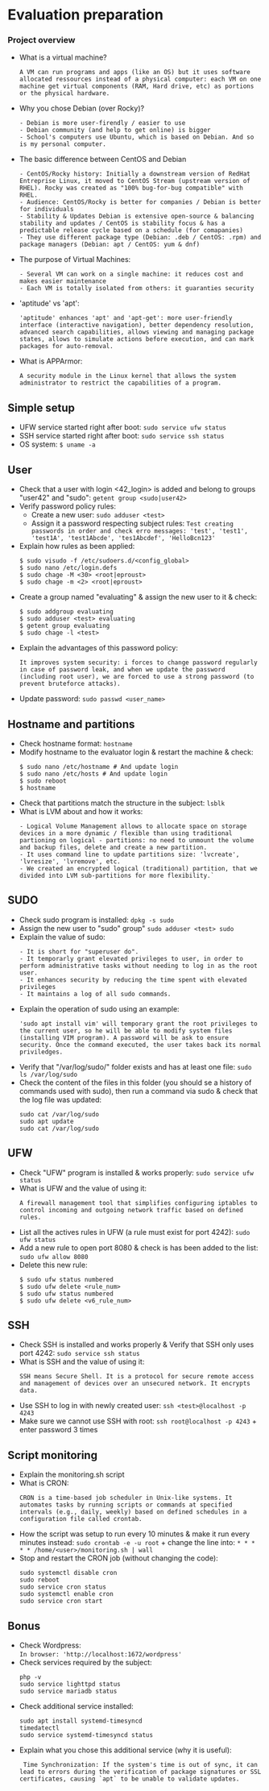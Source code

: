 # Evaluation preparation

### Project overview

- What is a virtual machine?
  ```
  A VM can run programs and apps (like an OS) but it uses software allocated ressources instead of a physical computer: each VM on one machine get virtual components (RAM, Hard drive, etc) as portions or the physical hardware.
  ```
- Why you chose Debian (over Rocky)?
  ```
  - Debian is more user-firendly / easier to use
  - Debian community (and help to get online) is bigger
  - School's computers use Ubuntu, which is based on Debian. And so is my personal computer.
  ```
- The basic difference between CentOS and Debian
  ```
  - CentOS/Rocky history: Initially a downstream version of RedHat Entreprise Linux, it moved to CentOS Stream (upstream version of RHEL). Rocky was created as "100% bug-for-bug compatible" with RHEL.
  - Audience: CentOS/Rocky is better for companies / Debian is better for individuals
  - Stability & Updates Debian is extensive open-source & balancing stability and updates / CentOS is stability focus & has a predictable release cycle based on a schedule (for comapanies)
  - They use different package type (Debian: .deb / CentOS: .rpm) and package managers (Debian: apt / CentOS: yum & dnf)
  ```
- The purpose of Virtual Machines:
  ```
  - Several VM can work on a single machine: it reduces cost and makes easier maintenance
  - Each VM is totally isolated from others: it guaranties security
  ```
- 'aptitude' vs 'apt':
  ```
  'aptitude' enhances 'apt' and 'apt-get': more user-friendly interface (interactive navigation), better dependency resolution, advanced search capabilities, allows viewing and managing package states, allows to simulate actions before execution, and can mark packages for auto-removal.
  ```
- What is APPArmor:
  ```
  A security module in the Linux kernel that allows the system administrator to restrict the capabilities of a program.
  ```

## Simple setup

- UFW service started right after boot: `sudo service ufw status`
- SSH service started right after boot: `sudo service ssh status`
- OS system: `$ uname -a`

## User
- Check that a user with login <42_login> is added and belong to groups "user42" and "sudo": `getent group <sudo|user42>`
- Verify password policy rules:
  - Create a new user: `sudo adduser <test>`
  - Assign it a password respecting subject rules: `Test creating passwords in order and check erro messages: 'test', 'test1', 'test1A', 'test1Abcde', 'tes1Abcdef', 'HelloBcn123'`
- Explain how rules as been applied:
    ```
    $ sudo visudo -f /etc/sudoers.d/<config_global>
    $ sudo nano /etc/login.defs
    $ sudo chage -M <30> <root|eproust>
    $ sudo chage -m <2> <root|eproust>
    ```
- Create a group named "evaluating" & assign the new user to it & check:
    ```
    $ sudo addgroup evaluating
    $ sudo adduser <test> evaluating
    $ getent group evaluating
    $ sudo chage -l <test>
    ```
- Explain the advantages of this password policy:
  ```
  It improves system security: i forces to change password regularly in case of password leak, and when we update the password (including root user), we are forced to use a strong password (to prevent bruteforce attacks).
  ```
- Update password: `sudo passwd <user_name>`

## Hostname and partitions

- Check hostname format: `hostname`
- Modify hostname to the evaluator login & restart the machine & check:
  ```
  $ sudo nano /etc/hostname # And update login
  $ sudo nano /etc/hosts # And update login
  $ sudo reboot
  $ hostname
  ```
- Check that partitions match the structure in the subject: `lsblk`
- What is LVM about and how it works:
  ```
  - Logical Volume Management allows to allocate space on storage devices in a more dynamic / flexible than using traditional partioning on logical - partitions: no need to unmount the volume and backup files, delete and create a new partition.
  - It uses command line to update partitions size: 'lvcreate', 'lvresize', 'lvremove', etc.
  - We created an encrypted logical (traditional) partition, that we divided into LVM sub-partitions for more flexibility.`
  ```

## SUDO

- Check sudo program is installed: `dpkg -s sudo`
- Assign the new user to "sudo" group" `sudo adduser <test> sudo`
- Explain the value of sudo:
  ```
  - It is short for "superuser do".
  - It temporarly grant elevated privileges to user, in order to perform administrative tasks without needing to log in as the root user.
  - It enhances security by reducing the time spent with elevated privileges
  - It maintains a log of all sudo commands.
  ```
- Explain the operation of sudo using an example:
  ```
  'sudo apt install vim' will temporary grant the root privileges to the current user, so he will be able to modify system files (installing VIM program). A password will be ask to ensure security. Once the command executed, the user takes back its normal priviledges.
  ```
- Verify that "/var/log/sudo/" folder exists and has at least one file: `sudo ls /var/log/sudo`
- Check the content of the files in this folder (you should se a history of commands used with sudo), then run a command via sudo & check that the log file was updated:
  ```
  sudo cat /var/log/sudo
  sudo apt update
  sudo cat /var/log/sudo
  ```

## UFW

- Check "UFW" program is installed & works properly: `sudo service ufw status`
- What is UFW and the value of using it:
  ```
  A firewall management tool that simplifies configuring iptables to control incoming and outgoing network traffic based on defined rules.
  ```
- List all the actives rules in UFW (a rule must exist for port 4242): `sudo ufw status`
- Add a new rule to open port 8080 & check is has been added to the list: `sudo ufw allow 8080`
- Delete this new rule:
  ```
  $ sudo ufw status numbered
  $ sudo ufw delete <rule_num>
  $ sudo ufw status numbered
  $ sudo ufw delete <v6_rule_num>
  ```

## SSH

- Check SSH is installed and works properly & Verify that SSH only uses port 4242: `sudo service ssh status`
- What is SSH and the value of using it:
  ```
  SSH means Secure Shell. It is a protocol for secure remote access and management of devices over an unsecured network. It encrypts data.
  ```
- Use SSH to log in with newly created user: `ssh <test>@localhost -p 4243`
- Make sure we cannot use SSH with root: `ssh root@localhost -p 4243` + enter password 3 times

## Script monitoring

- Explain the monitoring.sh script
- What is CRON:
  ```
  CRON is a time-based job scheduler in Unix-like systems. It automates tasks by running scripts or commands at specified intervals (e.g., daily, weekly) based on defined schedules in a configuration file called crontab.
  ```
- How the script was setup to run every 10 minutes & make it run every minutes instead: `sudo crontab -e -u root` + change the line into: `* * * * * /home/<user>/monitoring.sh | wall`
- Stop and restart the CRON job (without changing the code):
  ```
  sudo systemctl disable cron
  sudo reboot
  sudo service cron status
  sudo systemctl enable cron
  sudo service cron start
  ```

## Bonus

- Check Wordpress:\
  `In browser: 'http://localhost:1672/wordpress'`
- Check services required by the subject:
  ```
  php -v
  sudo service lighttpd status
  sudo service mariadb status
  ```
- Check additional service installed:
  ```
  sudo apt install systemd-timesyncd
  timedatectl
  sudo service systemd-timesyncd status
  ```
- Explain what you chose this additional service (why it is useful):
  ```
   Time Synchronization: If the system's time is out of sync, it can lead to errors during the verification of package signatures or SSL certificates, causing `apt` to be unable to validate updates.
  ```

